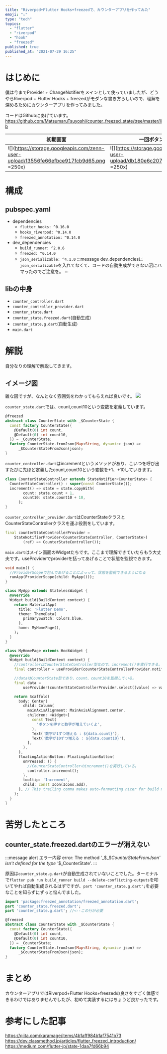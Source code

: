 ```yaml
---
title: "Riverpod+Flutter Hooks+freezedで、カウンターアプリを作ってみた"
emoji: "♨️"
type: "tech"
topics:
  - "flutter"
  - "riverpod"
  - "hook"
  - "freezed"
published: true
published_at: "2021-07-29 16:25"
---
```


# はじめに
僕は今までProvider + ChangeNotifierをメインとして使っていましたが、どうやらRiverpod + Flutter Hooks + freezedがモダンな書き方らしいので、理解を深めるためにカウンターアプリを作ってみました。

コードはGithubにあげています。
https://github.com/MatsumaruTsuyoshi/counter_freezed_state/tree/master/lib

| 初期画面 | 一回ボタンを押すと |
| ---- | ---- |
| ![](https://storage.googleapis.com/zenn-user-upload/f3556fe66efbce917fcb9d65.png =250x) | ![](https://storage.googleapis.com/zenn-user-upload/db180e6c207cb99c36ca51d1.png =250x) |
# 構成
## pubspec.yaml
- dependencies
  - `flutter_hooks: ^0.16.0`
  - `hooks_riverpod: ^0.14.0`
  - `freezed_annotation: ^0.14.0`
- dev_dependencies
  - `build_runner: ^2.0.6`
  - `freezed: ^0.14.0`
  - `json_serializable: ^4.1.0`
:::message
dev_dependenciesに`json_serializable`を入れてなくて、コードの自動生成ができない沼にハマったのでご注意を。
:::
## libの中身
- `counter_controller.dart`
- `counter_controller_provider.dart`
- `counter_state.dart`
- `counter_state.freezed.dart`(自動生成)
- `counter_state.g.dart`(自動生成)
- `main.dart`

# 解説

自分なりの理解で解説してきます。

## イメージ図
雑な図ですが、なんとなく雰囲気をわかってもらえれば良いです。
![](https://storage.googleapis.com/zenn-user-upload/9f4b6b2fc03d72b7b405566f.jpg)


`counter_state.dart`では、count,count10という変数を定義しています。
```dart:counter_state.dart
@freezed
abstract class CounterState with _$CounterState {
  const factory CounterState({
    @Default(0) int count,
    @Default(0) int count10,
  }) = _CounterState;
  factory CounterState.fromJson(Map<String, dynamic> json) =>
      _$CounterStateFromJson(json);
}
```
`counter_controller.dart`はincrementというメソッドがあり、こいつを呼び出すたびに先ほど定義したcount,count10という変数を+1、+10していきます。
```dart:counter_controller.dart
class CounterStateController extends StateNotifier<CounterState> {
  CounterStateController() : super(const CounterState());
  increment() => state = state.copyWith(
        count: state.count + 1,
        count10: state.count10 + 10,
      );
}
```
`counter_controller_provider.dart`はCounterStateクラスとCounterStateControllerクラスを運ぶ役割をしています。
```dart:counter_controller_provider.dart
final counterStateControllerProvider =
    StateNotifierProvider<CounterStateController, CounterState>(
        (ref) => CounterStateController());
```

`main.dart`はメイン画面のWidgetたちです。ここまで理解できていたらもう大丈夫です。useProviderでproviderを括ってあげることで状態を監視できます。

```dart:main.dart
void main() {
  //ProviderScopeで包んであげることによっって、状態を監視できるようになる
  runApp(ProviderScope(child: MyApp()));
}

class MyApp extends StatelessWidget {
  @override
  Widget build(BuildContext context) {
    return MaterialApp(
      title: 'Flutter Demo',
      theme: ThemeData(
        primarySwatch: Colors.blue,
      ),
      home: MyHomePage(),
    );
  }
}

class MyHomePage extends HookWidget {
  @override
  Widget build(BuildContext context) {
    //controllerはCounterStateController型なので、increment()を実行できる。
    final controller = useProvider(counterStateControllerProvider.notifier);

    //dataはCounterState型であり、count、count10を監視している。
    final data =
        useProvider(counterStateControllerProvider.select((value) => value));

    return Scaffold(
      body: Center(
        child: Column(
          mainAxisAlignment: MainAxisAlignment.center,
          children: <Widget>[
            const Text(
              'ボタンを押すと数字が増えていくよ',
            ),
            Text('数字が1ずつ増える : ${data.count}'),
            Text('数字が10ずつ増える : ${data.count10}'),
          ],
        ),
      ),
      floatingActionButton: FloatingActionButton(
        onPressed: () {
          //CounterStateControllerのincrement()を実行している。
          controller.increment();
        },
        tooltip: 'Increment',
        child: const Icon(Icons.add),
      ), // This trailing comma makes auto-formatting nicer for build methods.
    );
  }
}
```

# 苦労したところ

## counter_state.freezed.dartのエラーが消えない
:::message alert
エラー内容
error: The method '_$_$_CounterStateFromJson' isn't defined for the type '_$_CounterState'. 
:::

原因は`counter_state.g.dart`が自動生成されていないことでした。ターミナルで`flutter pub run build_runner build --delete-conflicting-outputs`を叩いてやれば自動生成されるはずですが、`part 'counter_state.g.dart';`を必要なことを知らずにずっと悩んでました。
```dart:counter_state.dart
import 'package:freezed_annotation/freezed_annotation.dart';
part 'counter_state.freezed.dart';
part 'counter_state.g.dart'; //<--この行が必要

@freezed
abstract class CounterState with _$CounterState {
  const factory CounterState({
    @Default(0) int count,
    @Default(0) int count10,
  }) = _CounterState;
  factory CounterState.fromJson(Map<String, dynamic> json) =>
      _$CounterStateFromJson(json);
}
```

# まとめ
カウンターアプリではRiverpod+Flutter Hooks+freezedの良さをすごく体感できるわけではありませんでしたが、初めて実装するにはちょうど良かったです。


# 参考にした記事
https://qiita.com/karamage/items/4b1aff984b1af7541b73
https://dev.classmethod.jp/articles/flutter_freezed_introduction/
https://medium.com/flutter-jp/state-1daa7fd66b94